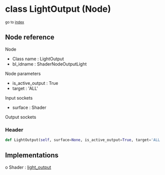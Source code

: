 # class LightOutput (Node)

<sub>go to [index](/docs/index.md)</sub>

## Node reference

Node
 - Class name : LightOutput
 - bl_idname : ShaderNodeOutputLight

Node parameters
 - is_active_output : True
 - target : 'ALL'

Input sockets
 - surface : Shader

Output sockets

### Header

``` python
def LightOutput(self, surface=None, is_active_output=True, target='ALL', node_label=None, node_color=None):
```

## Implementations

o Shader : [light_output](/docs/Shader_classes/Shader.md#light_output) 

